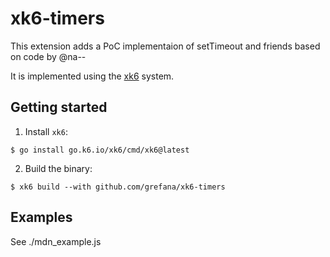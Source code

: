 # xk6-timers

This extension adds a PoC implementaion of setTimeout and friends based on code by @na--

It is implemented using the [xk6](https://k6.io/blog/extending-k6-with-xk6/) system.

## Getting started  

1. Install `xk6`:
  ```shell
  $ go install go.k6.io/xk6/cmd/xk6@latest
  ```

2. Build the binary:
  ```shell
  $ xk6 build --with github.com/grefana/xk6-timers
  ```

## Examples

See ./mdn_example.js
